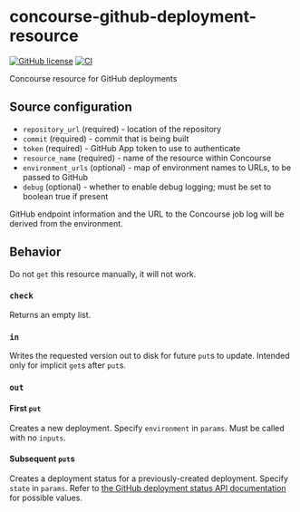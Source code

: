 # concourse-github-deployment-resource
[![GitHub license](https://img.shields.io/github/license/RoboJackets/concourse-github-deployment-resource)](https://github.com/RoboJackets/concourse-github-deployment-resource/blob/main/LICENSE) [![CI](https://concourse.robojackets.org/api/v1/teams/information-technology/pipelines/github-deployment/jobs/build-main/badge)](https://concourse.robojackets.org/teams/information-technology/pipelines/github-deployment)

Concourse resource for GitHub deployments

## Source configuration

- `repository_url` (required) - location of the repository
- `commit` (required) - commit that is being built
- `token` (required) - GitHub App token to use to authenticate
- `resource_name` (required) - name of the resource within Concourse
- `environment_urls` (optional) - map of environment names to URLs, to be passed to GitHub
- `debug` (optional) - whether to enable debug logging; must be set to boolean true if present

GitHub endpoint information and the URL to the Concourse job log will be derived from the environment.

## Behavior
Do not `get` this resource manually, it will not work.

### `check`
Returns an empty list.

### `in`
Writes the requested version out to disk for future `put`s to update. Intended only for implicit `get`s after `put`s.

### `out`

#### First `put`
Creates a new deployment. Specify `environment` in `params`. Must be called with no `inputs`.

#### Subsequent `put`s
Creates a deployment status for a previously-created deployment. Specify `state` in `params`. Refer to [the GitHub deployment status API documentation](https://docs.github.com/en/rest/reference/repos#create-a-deployment-status) for possible values.
